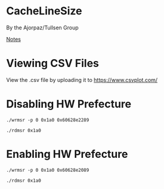 # CacheLineSize
By the Ajorpaz/Tullsen Group

[Notes](https://docs.google.com/document/d/1To7tvY3saYzxBsnUqYrxLg5Z04TeZs-51bB1LkjfwW8/edit)

# Viewing CSV Files
View the .csv file by uploading it to
https://www.csvplot.com/

# Disabling HW Prefecture
`./wrmsr -p 0 0x1a0 0x60628e2289 `

`./rdmsr 0x1a0`

# Enabling HW Prefecture
`./wrmsr -p 0 0x1a0 0x60628e2089`

`./rdmsr 0x1a0`
